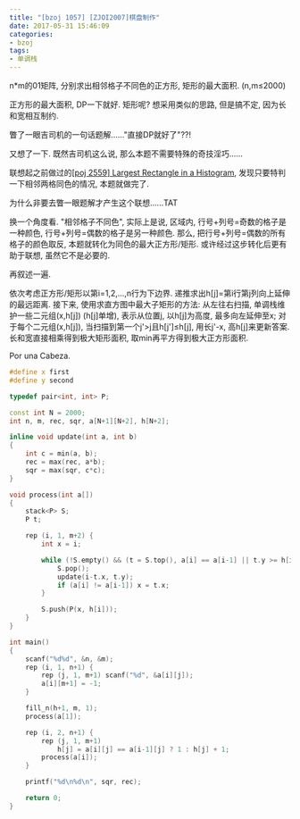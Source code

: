 ```yaml
---
title: "[bzoj 1057] [ZJOI2007]棋盘制作"
date: 2017-05-31 15:46:09
categories:
- bzoj
tags:
- 单调栈
---
```

n\*m的01矩阵, 分别求出相邻格子不同色的正方形, 矩形的最大面积. (n,m&le;2000)
<!--more-->
正方形的最大面积, DP一下就好. 矩形呢? 想采用类似的思路, 但是搞不定, 因为长和宽相互制约.

瞥了一眼吉司机的一句话题解......"直接DP就好了"??!

又想了一下. 既然吉司机这么说, 那么本题不需要特殊的奇技淫巧......

联想起之前做过的[[poj 2559] Largest Rectangle in a Histogram](http://blog.csdn.net/ruoruo_cheng/article/details/53102481), 发现只要特判一下相邻两格同色的情况, 本题就做完了.

为什么非要去瞥一眼题解才产生这个联想......TAT

换一个角度看. "相邻格子不同色", 实际上是说, 区域内, 行号+列号=奇数的格子是一种颜色, 行号+列号=偶数的格子是另一种颜色. 那么, 把行号+列号=偶数的所有格子的颜色取反, 本题就转化为同色的最大正方形/矩形. 或许经过这步转化后更有助于联想, 虽然它不是必要的.

再叙述一遍.

依次考虑正方形/矩形以第i=1,2,...,n行为下边界. 递推求出h[j]=第i行第j列向上延伸的最远距离. 接下来, 使用求直方图中最大子矩形的方法: 从左往右扫描, 单调栈维护一些二元组(x,h[j]) (h[j]单增), 表示从位置j, 以h[j]为高度, 最多向左延伸至x; 对于每个二元组(x,h[j]), 当扫描到第一个j'&gt;j且h[j']&le;h[j], 用长j'-x, 高h[j]来更新答案. 长和宽直接相乘得到极大矩形面积, 取min再平方得到极大正方形面积.

Por una Cabeza.

```cpp
#define x first
#define y second

typedef pair<int, int> P;

const int N = 2000;
int n, m, rec, sqr, a[N+1][N+2], h[N+2];

inline void update(int a, int b)
{
	int c = min(a, b);
	rec = max(rec, a*b);
	sqr = max(sqr, c*c);
}

void process(int a[])
{
	stack<P> S;
	P t;

	rep (i, 1, m+2) {
		int x = i;

		while (!S.empty() && (t = S.top(), a[i] == a[i-1] || t.y >= h[i])) {
			S.pop();
			update(i-t.x, t.y);
			if (a[i] != a[i-1]) x = t.x;
		}

		S.push(P(x, h[i]));
	}
}

int main()
{
	scanf("%d%d", &n, &m);
	rep (i, 1, n+1) {
		rep (j, 1, m+1) scanf("%d", &a[i][j]);
		a[i][m+1] = -1;
	}

	fill_n(h+1, m, 1);
	process(a[1]);

	rep (i, 2, n+1) {
		rep (j, 1, m+1)
			h[j] = a[i][j] == a[i-1][j] ? 1 : h[j] + 1;
		process(a[i]);
	}

	printf("%d\n%d\n", sqr, rec);

	return 0;
}
```